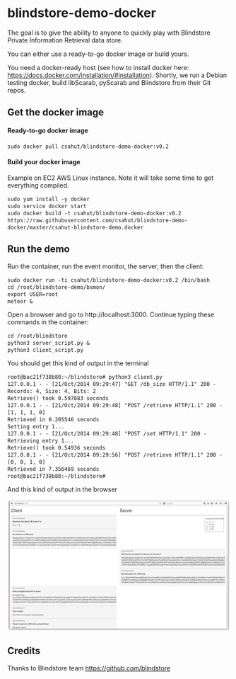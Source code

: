 blindstore-demo-docker
======================

The goal is to give the ability to anyone to quickly play with Blindstore Private Information Retrieval data store. 

You can either use a ready-to-go docker image or build yours.

You need a docker-ready host (see how to install docker here: https://docs.docker.com/installation/#installation). Shortly, we run a Debian testing docker, build libScarab, pyScarab and Blindstore from their Git repos.

## Get the docker image

#### Ready-to-go docker image

	sudo docker pull csahut/blindstore-demo-docker:v0.2

#### Build your docker image

Example on EC2 AWS Linux instance. Note it will take some time to get everything compiled.

    sudo yum install -y docker
    sudo service docker start
    sudo docker build -t csahut/blindstore-demo-docker:v0.2 https://raw.githubusercontent.com/csahut/blindstore-demo-docker/master/csahut-blindstore-demo.docker


## Run the demo

Run the container, run the event monitor, the server, then the client:

    sudo docker run -ti csahut/blindstore-demo-docker:v0.2 /bin/bash
    cd /root/blindstore-demo/bsmon/
    export USER=root
    meteor & 


Open a browser and go to http://localhost:3000. Continue typing these commands in the container:

    cd /root/blindstore
    python3 server_script.py &
    python3 client_script.py


You should get this kind of output in the terminal


	root@bac21f738b80:~/blindstore# python3 client.py
	127.0.0.1 - - [21/Oct/2014 09:29:47] "GET /db_size HTTP/1.1" 200 -
	Records: 4, Size: 4, Bits: 2
	Retrieve() took 0.597883 seconds
	127.0.0.1 - - [21/Oct/2014 09:29:48] "POST /retrieve HTTP/1.1" 200 -
	[1, 1, 1, 0]
	Retrieved in 0.205546 seconds
	Setting entry 1...
	127.0.0.1 - - [21/Oct/2014 09:29:48] "POST /set HTTP/1.1" 200 -
	Retrieving entry 1...
	Retrieve() took 0.54936 seconds
	127.0.0.1 - - [21/Oct/2014 09:29:56] "POST /retrieve HTTP/1.1" 200 -
	[0, 0, 1, 0]
	Retrieved in 7.356469 seconds
	root@bac21f738b80:~/blindstore#

And this kind of output in the browser

![alt tag](https://raw.githubusercontent.com/csahut/blindstore-demo-docker/devel/blindstore-demo.png)

## Credits

Thanks to Blindstore team https://github.com/blindstore
